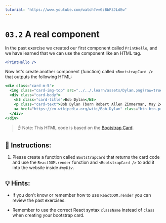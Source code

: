 ```yaml
---
tutorial: "https://www.youtube.com/watch?v=GzBbP3JLdEw"
---
```


# `03.2` A real component

In the past exercise we created our first component called `PrintHello`, and we have learned that we can use the component like an HTML tag.

```jsx
<PrintHello />
```

Now let's create another component (function) called `<BootstrapCard />` that outputs the following HTML:

```jsx
<div class="card m-5">
  <img class="card-img-top" src="../../.learn/assets/Dylan.png?raw=true" alt="Card image cap" />
  <div class="card-body">
    <h5 class="card-title">Bob Dylan</h5>
    <p class="card-text">Bob Dylan (born Robert Allen Zimmerman, May 24, 1941) is an American singer/songwriter, author, and artist who has been an influential figure in popular music and culture for more than five decades.</p>
    <a href="https://en.wikipedia.org/wiki/Bob_Dylan" class="btn btn-primary">Go to wikipedia</a>
  </div>
</div>
```

> ☝ Note: This HTML code is based on the [Bootstrap Card](https://getbootstrap.com/docs/4.0/components/card/).

## 📝 Instructions:

1. Please create a function called `BootstrapCard` that returns the card code and use the `ReactDOM.render` function and `<BootstrapCard />` to add it into the website inside `#myDiv`.

## 💡 Hints:

+ If you don't know or remember how to use `ReactDOM.render` you can review the past exercises.

+ Remember to use the correct React syntax `className` instead of `class` when creating your bootstrap card.
